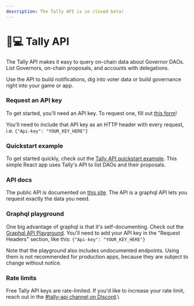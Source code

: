 ```yaml
---
description: The Tally API is in closed beta!
---
```


# 👩💻 Tally API

The Tally API makes it easy to query on-chain data about Governor DAOs. List Governors, on-chain proposals, and accounts with delegations.

Use the API to build notifications, dig into voter data or build governance right into your game or app.

### Request an API key

To get started, you'll need an API key. To request one, fill out [this form](https://notionforms.io/forms/tally-api)! &#x20;

You'll need to include that API key as an HTTP header with every request, i.e. `{"Api-key": "YOUR_KEY_HERE"}`&#x20;

### Quickstart example

To get started quickly, check out the [Tally API quickstart example](https://github.com/withtally/tally-api-quickstart). This simple React app uses Tally's API to list DAOs and their proposals.

### API docs

The public API is documented on [this site](https://apidocs.tally.xyz/). The API is a graphql API lets you request exactly the data you need.

### Graphql playground

One big advantage of graphql is that it's self-documenting. Check out the [Graphql API Playground](https://api.tally.xyz/playground). You'll need to add your API key in the "Request Headers" section, like this: `{"Api-key": "YOUR_KEY_HERE"}`&#x20;

Note that the playground also includes undocumented endpoints. Using them is not recommended for production apps, because they are subject to change without notice.

### Rate limits

Free Tally API keys are rate-limited. If you'd like to increase your rate limit, reach out in the [#tally-api channel on Discord](https://discord.com/invite/sCGnpWH3m4).\
